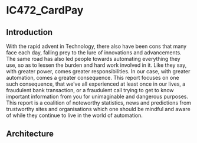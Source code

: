 # IC472_CardPay

## Introduction
With the rapid advent in Technology, there also have been cons that many face each day, falling prey to the lure of innovations and advancements. The same road has also led people towards automating everything they use, so as to lessen the burden and hard work involved in it. Like they say, with greater power, comes greater responsibilities. In our case, with greater automation, comes a greater consequence. This report focuses on one such consequence, that we’ve all experienced at least once in our lives, a fraudulent bank transaction, or a fraudulent call trying to get to know important information from you for unimaginable and dangerous purposes. This report is a coalition of noteworthy statistics, news and predictions from trustworthy sites and organisations which one should be mindful and aware of while they continue to live in the world of automation.

## Architecture 

